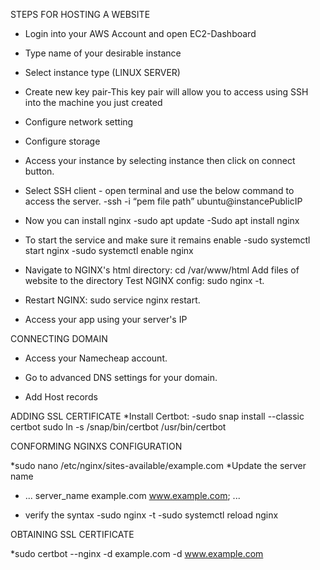 STEPS FOR HOSTING A WEBSITE

 * Login into your AWS Account and open EC2-Dashboard
 * Type name of your desirable instance
 * Select instance type (LINUX SERVER)
 * Create new key pair-This key pair will allow you to access using SSH into the machine you just created
 * Configure network setting
 * Configure storage
 * Access your instance by selecting instance then click on connect button.
 * Select SSH client - open terminal and use the below command to access the server.
    -ssh -i “pem file path” ubuntu@instancePublicIP
    
 
 * Now you can install nginx
    -sudo apt update
    -Sudo apt install nginx
 * To start the service and make sure it remains enable 
    -sudo systemctl start nginx
    -sudo systemctl enable nginx
 * Navigate to NGINX's html directory: cd /var/www/html
   Add files of website to the directory
   Test NGINX config: sudo nginx -t.
 * Restart NGINX: sudo service nginx restart.

 * Access your app using your server's IP
 
CONNECTING DOMAIN
 * Access your Namecheap account.

 * Go to advanced DNS settings for your domain.

 * Add Host records
 

ADDING SSL CERTIFICATE
 *Install Certbot:
  -sudo snap install --classic certbot
   sudo ln -s /snap/bin/certbot /usr/bin/certbot
   
CONFORMING NGINXS CONFIGURATION

 *sudo nano /etc/nginx/sites-available/example.com
 *Update the server name
   -  ...
     server_name example.com www.example.com;
     ...
 * verify the syntax
   -sudo nginx -t
   -sudo systemctl reload nginx
   
OBTAINING SSL CERTIFICATE
 
 *sudo certbot --nginx -d example.com -d www.example.com



























